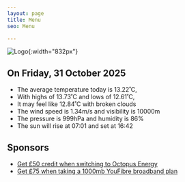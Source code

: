 ```yaml
---
layout: page
title: Menu
seo: Menu

---
```


![Logo](/images/logo.jpg){:width="832px"}

<!-- weather_marker starts -->
## On Friday, 31 October 2025

- The average temperature today is 13.22˚C,
- With highs of 13.73˚C and lows of 12.61˚C,
- It may feel like 12.84˚C with broken clouds
- The wind speed is 1.34m/s and visibility is 10000m
- The pressure is 999hPa and humidity is 86%
- The sun will rise at 07:01 and set at 16:42

<!-- weather_marker ends -->

## Sponsors

- [Get £50 credit when switching to Octopus Energy](https://bit.ly/3oD1nnS)
- [Get £75 when taking a 1000mb YouFibre broadband plan](https://aklam.io/91zWhU?)
